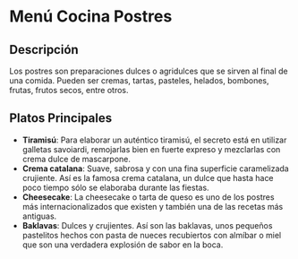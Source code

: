# Menú Cocina Postres

## Descripción
Los postres son preparaciones dulces o agridulces que se sirven al final de una comida. Pueden ser cremas, tartas, pasteles, helados, bombones, frutas, frutos secos, entre otros. 

## Platos Principales
- **Tiramisú**: Para elaborar un auténtico tiramisú, el secreto está en utilizar galletas savoiardi, remojarlas bien en fuerte expreso y mezclarlas con crema dulce de mascarpone.
- **Crema catalana**: Suave, sabrosa y con una fina superficie caramelizada crujiente. Así es la famosa crema catalana, un dulce que hasta hace poco tiempo sólo se elaboraba durante las fiestas.
- **Cheesecake**: La cheesecake o tarta de queso es uno de los postres más internacionalizados que existen y también una de las recetas más antiguas.
- **Baklavas**: Dulces y crujientes. Así son las baklavas, unos pequeños pastelitos hechos con pasta de nueces recubiertos con almíbar o miel que son una verdadera explosión de sabor en la boca.
